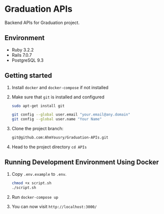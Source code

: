 # Graduation APIs

Backend APIs for Graduation project.

## Environment
* Ruby 3.2.2
* Rails 7.0.7
* PostgreSQL 9.3 

## Getting started

1. Install `docker` and `docker-compose` if not installed
2. Make sure that `git` is installed and configured

    ```bash
    sudo apt-get install git
    
    git config --global user.email "your.email@any.domain"
    git config --global user.name "Your Name"
    ```

3. Clone the project branch:

    ```bash
    git@github.com:AhmYousry/Graduation-APIs.git
    ```

4. Head to the project directory `cd APIs`

## Running Development Environment Using Docker

1. Copy `.env.example` to `.env`.

    ```bash
    chmod +x script.sh
    ./script.sh
    ```

2. Run `docker-compose up`
3. You can now visit `http://localhost:3000/`
